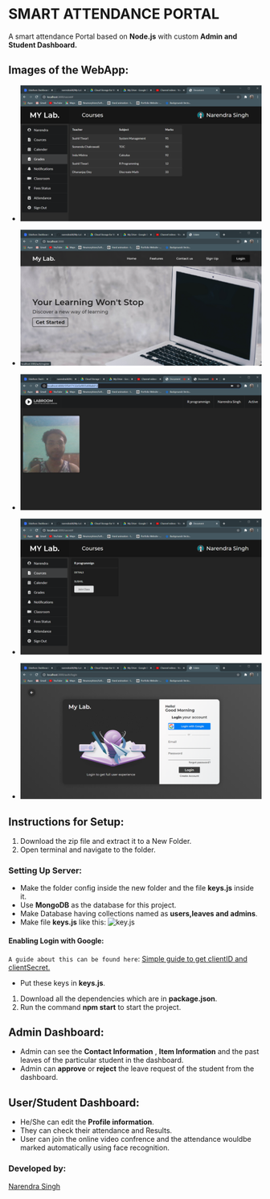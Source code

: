 # SMART ATTENDANCE PORTAL

A smart attendance Portal based on **Node.js** with custom **Admin and Student Dashboard.**

## Images of the WebApp:

- ![key.js](./imp4.png)
* ![key.js](./imp2.png)
* ![key.js](./imp3.png)
* ![key.js](./imp6.png)

* ![key.js](./imp1.png)

## Instructions for Setup:

1. Download the zip file and extract it to a New Folder.
2. Open terminal and navigate to the folder.

### Setting Up Server:

- Make the folder config inside the new folder and the file **keys.js** inside it.
- Use **MongoDB** as the database for this project.
- Make Database having collections named as **users,leaves and admins**.
- Make file **keys.js** like this: ![key.js](https://user-images.githubusercontent.com/54629424/79287275-e9e38e80-7ee0-11ea-8041-9f8dd3ab330f.png)

#### Enabling Login with Google:

`A guide about this can be found here`: [Simple guide to get clientID and clientSecret.](https://developers.google.com/adwords/api/docs/guides/authentication)

- Put these keys in **keys.js**.

1. Download all the dependencies which are in **package.json**.
1. Run the command **npm start** to start the project.

## Admin Dashboard:

- Admin can see the **Contact Information** , **Item Information** and the past leaves of the particular student in the dashboard.
- Admin can **approve** or **reject** the leave request of the student from the dashboard.

## User/Student Dashboard:

- He/She can edit the **Profile information**.
- They can check their attendance and Results.
- User can join the online video confrence and the attendance wouldbe marked automatically using face recognition.

### Developed by:

[Narendra Singh](https://github.com/narendraiiitl)
